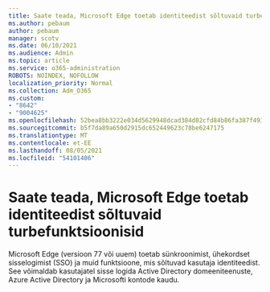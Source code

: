 ```yaml
---
title: Saate teada, Microsoft Edge toetab identiteedist sõltuvaid turbefunktsioonisid
ms.author: pebaum
author: pebaum
manager: scotv
ms.date: 06/10/2021
ms.audience: Admin
ms.topic: article
ms.service: o365-administration
ROBOTS: NOINDEX, NOFOLLOW
localization_priority: Normal
ms.collection: Adm_O365
ms.custom:
- "8642"
- "9004625"
ms.openlocfilehash: 52bea8bb3222e034d5629948dcad384d02cfd84b86fa387f493c3ad0abfc069a
ms.sourcegitcommit: b5f7da89a650d2915dc652449623c78be6247175
ms.translationtype: MT
ms.contentlocale: et-EE
ms.lasthandoff: 08/05/2021
ms.locfileid: "54101406"
---
```

# <a name="learn-how-microsoft-edge-supports-identity-dependent-security-features"></a>Saate teada, Microsoft Edge toetab identiteedist sõltuvaid turbefunktsioonisid

Microsoft Edge (versioon 77 või uuem) toetab sünkroonimist, ühekordset sisselogimist (SSO) ja muid funktsioone, mis sõltuvad kasutaja identiteedist. See võimaldab kasutajatel sisse logida Active Directory domeeniteenuste, Azure Active Directory ja Microsofti kontode kaudu.
